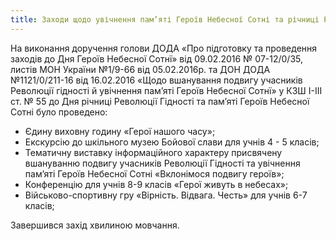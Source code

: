 ```yaml
---
title: Заходи щодо увічнення пам’яті Героїв Небесної Сотні та річниці Революції гідності
---
```


На виконання доручення голови ДОДА «Про підготовку та проведення заходів до Дня Героїв Небесної Сотнї» від 09.02.2016 № 07-12/0/35, листів МОН України №1/9-66 від 05.02.2016р. та ДОН ДОДА №1121/0/211-16 від 16.02.2016 «Щодо вшанування подвигу учасників Революції гідності й увічнення пам’яті Героїв Небесної Сотнї» у КЗШ І-ІІІ ст. № 55 до Дня річниці Революції Гідності та пам’яті Героїв Небесної Сотні було проведено:

- Єдину виховну годину «Герої нашого часу»;
- Екскурсію до шкільного музею Бойової слави для учнів 4 - 5 класів;
- Тематичну виставку інформаційного характеру присвячену вшануванню подвигу учасників Революції Гідності та увічнення пам’яті Героїв Небесної Сотні «Вклонімося подвигу героїв»;
- Конференцію для учнів 8-9 класів «Герої живуть в небесах»;
- Військово-спортивну гру «Вірність. Відвага. Честь» для учнів 6-7 класів;

Завершився захід хвилиною мовчання.

<slideshow id="72157664664222792"></slideshow>
